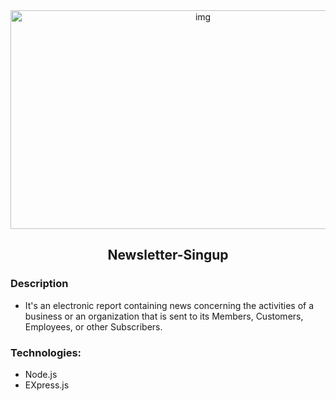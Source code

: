 <div align="center" >
<img alt="img" height="350px" width="600px" src="https://www.sender.net/wp-content/uploads/2021/03/email_newsletter_signup_forms_on_website-1024x658.png" />
<h2>Newsletter-Singup</h2>
</div>

### Description

- It's an electronic report containing news concerning the activities of a business or an organization that is sent to its Members, Customers, Employees, or other Subscribers.

### Technologies:

- Node.js
- EXpress.js
